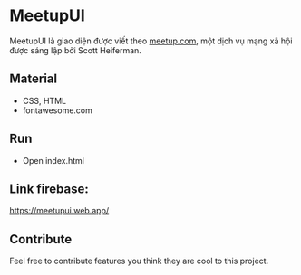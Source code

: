 # MeetupUI
MeetupUI là giao diện được viết theo [meetup.com](meetup.com), một dịch vụ mạng xã hội được sáng lập bởi Scott Heiferman. 
## Material
- CSS, HTML
- fontawesome.com
## Run
- Open index.html
## Link firebase: 
https://meetupui.web.app/
## Contribute
Feel free to contribute features you think they are cool to this project.
